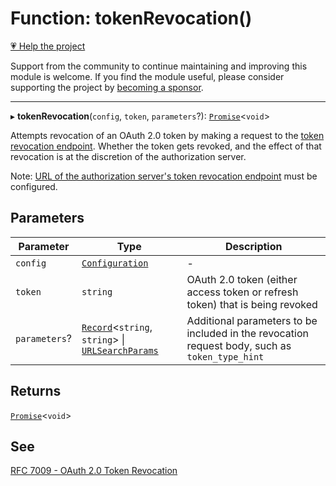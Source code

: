 # Function: tokenRevocation()

[💗 Help the project](https://github.com/sponsors/panva)

Support from the community to continue maintaining and improving this module is welcome. If you find the module useful, please consider supporting the project by [becoming a sponsor](https://github.com/sponsors/panva).

***

▸ **tokenRevocation**(`config`, `token`, `parameters`?): [`Promise`](https://developer.mozilla.org/docs/Web/JavaScript/Reference/Global_Objects/Promise)\<`void`\>

Attempts revocation of an OAuth 2.0 token by making a request to the
[token revocation endpoint](../interfaces/ServerMetadata.md#revocation_endpoint). Whether
the token gets revoked, and the effect of that revocation is at the
discretion of the authorization server.

Note:
[URL of the authorization server's token revocation endpoint](../interfaces/ServerMetadata.md#revocation_endpoint)
must be configured.

## Parameters

| Parameter | Type | Description |
| ------ | ------ | ------ |
| `config` | [`Configuration`](../classes/Configuration.md) | - |
| `token` | `string` | OAuth 2.0 token (either access token or refresh token) that is being revoked |
| `parameters`? | [`Record`](https://www.typescriptlang.org/docs/handbook/utility-types.html#recordkeys-type)\<`string`, `string`\> \| [`URLSearchParams`](https://developer.mozilla.org/docs/Web/API/URLSearchParams) | Additional parameters to be included in the revocation request body, such as `token_type_hint` |

## Returns

[`Promise`](https://developer.mozilla.org/docs/Web/JavaScript/Reference/Global_Objects/Promise)\<`void`\>

## See

[RFC 7009 - OAuth 2.0 Token Revocation](https://www.rfc-editor.org/rfc/rfc7009.html#section-2)
